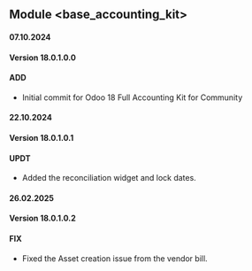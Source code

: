 ## Module <base_accounting_kit>

#### 07.10.2024
#### Version 18.0.1.0.0
#### ADD
- Initial commit for Odoo 18 Full Accounting Kit for Community

#### 22.10.2024
#### Version 18.0.1.0.1
#### UPDT
- Added the reconciliation widget and lock dates.

#### 26.02.2025
#### Version 18.0.1.0.2
#### FIX
- Fixed the Asset creation issue from the vendor bill.

